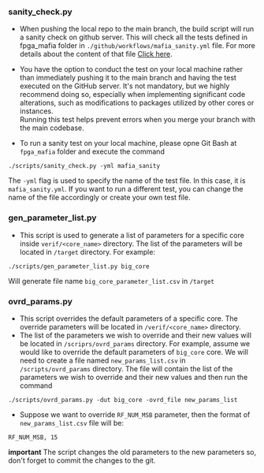 ### sanity_check.py
- When pushing the local repo to the main branch, the build script will run a sanity check on github server. This will check all the tests defined in fpga_mafia folder in `./github/workflows/mafia_sanity.yml` file. For more details about the content of that file [Click here](/docs/TFM/projectTool/GitHubActions.md).

- You have the option to conduct the test on your local machine rather than immediately pushing it to the main branch and having the test executed on the GitHub server.
It's not mandatory, but we highly recommend doing so, especially when implementing significant code alterations, such as modifications to packages utilized by other cores or instances.   
Running this test helps prevent errors when you merge your branch with the main codebase.

- To run a sanity test on your local machine, please opne Git Bash at `fpga_mafia` folder and execute the command
```
./scripts/sanity_check.py -yml mafia_sanity
```
The `-yml` flag is used to specify the name of the test file. In this case, it is `mafia_sanity.yml`. If you want to run a different test, you can change the name of the file accordingly or create your own test file. 

### gen_parameter_list.py
- This script is used to generate a list of parameters for a specific core inside `verif/<core_name>` directory. The list of the parameters will be located in `/target` directory.
For example:
```
./scripts/gen_parameter_list.py big_core
``` 
Will generate file name `big_core_parameter_list.csv` in `/target`

### ovrd_params.py
- This script overrides the default parameters of a specific core. The override parameters will be located in `/verif/<core_name>` directory.
- The list of the parameters we wish to override and their new values will be located in `/scriprs/ovrd_params` directory.
For example, assume we would like to override the default parameters of `big_core` core. We will need to create a file named `new_params_list.csv` in `/scripts/ovrd_params` directory. The file will contain the list of the parameters we wish to override and their new values and then run the command
```
./scripts/ovrd_params.py -dut big_core -ovrd_file new_params_list
```
- Suppose we want to override `RF_NUM_MSB` parameter, then the format of `new_params_list.csv` file will be:
```
RF_NUM_MSB, 15
```

**important** The script changes the old parameters to the new parameters so, don't forget to commit the changes to the git.



